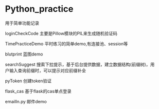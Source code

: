 # Python_practice
用于简单功能记录


loginCheckCode
  主要是Pillow模块的PIL来生成随机验证码
  
TimePracticeDemo
   平时练习的简单demo,有连接池、session等
 
 blutprint
   蓝图demo
   
 searchSuggest
    搜索下拉提示，基于后台提供数据，建立数据结构(前缀树)，用户输入查询前缀时，可以提示对应前缀补全
    
  pyToken
     创建token验证
     
   flask_cas
     基于flask的cas单点登录
   
   emailIn.py 邮件demo

   
   
